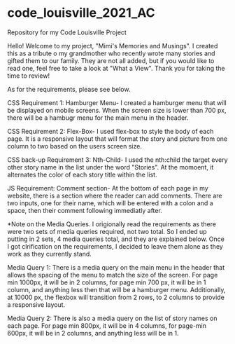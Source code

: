 # code_louisville_2021_AC
Repository for my Code Louisville Project

Hello! Welcome to my project, "Mimi's Memories and Musings". I created this as a tribute o my grandmother who recently wrote many stories and gifted them to our family. They are not all added, but if you would like to read one, feel free to take a look at "What a View". Thank you for taking the time to review!

As for the requirements, please see below.

CSS Requirement 1: Hamburger Menu- I created a hamburger menu that will be displayed on mobile screens. When the screen size is lower than 700 px, there will be a hambugr menu for the main menu in the header.

CSS Requirement 2: Flex-Box- I used flex-box to style the body of each page. It is a responsive layout that will format the story and picture from one column to two based on the users screen size.

CSS back-up Requirement 3: Nth-Child- I used the nth:child the target every other story name in the list under the word "Stories". At the momoent, it alternates the color of each story title within the list.

JS Requirement: Comment section- At the bottom of each page in my website, there is a section where the reader can add comments. There are two inputs, one for their name, which will be entered with a colon and a space, then their comment following immediatly after.

*Note on the Media Queries. I origionally read the requirements as there were two sets of media queries required, not two total. So I ended up putting in 2 sets, 4 media queries total, and they are explained below. Once I got clrification on the requirements, I decided to leave them alone as they work as they currently stand.

Media Query 1: There is a media query on the main menu in the header that allows the spacing of the menu to match the size of the screen. For page min 1000px, it will be in 2 columns, for page min 700 px, it will be in 1 column, and anything less then that will be a hamburger menu. Additionally, at 10000 px, the flexbox will transition from 2 rows, to 2 columns to provide a responsive layout.

Media Query 2: There is also a media query on the list of story names on each page. For page min 800px, it will be in 4 columns, for page-min 600px, it will be in 2 columns, and anything less will be in 1.
